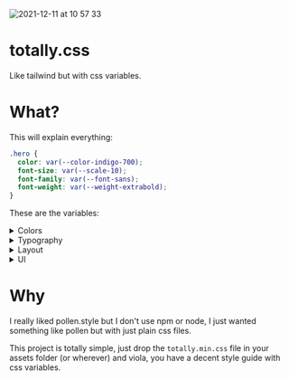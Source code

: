 ![2021-12-11 at 10 57 33](https://user-images.githubusercontent.com/159336/145689758-20df4c9b-b3a1-4ff5-a0fa-308931924138.jpg)


# totally.css

Like tailwind but with css variables.

# What?

This will explain everything:

```css
.hero {
  color: var(--color-indigo-700);
  font-size: var(--scale-10);
  font-family: var(--font-sans);
  font-weight: var(--weight-extrabold);
}
```

These are the variables:

<details>
<summary>Colors</summary>

| Rule | Variable | Property |
| ---  | ---      | ---      |
| color            | --color-black      | #14141B                 |
| color            | --color-grey-50    | #f9fafb                 |
| color            | --color-grey-100   | #f2f4f5                 |
| color            | --color-grey-200   | #e8eaed                 |
| color            | --color-grey-300   | #d4d7dd                 |
| color            | --color-grey-400   | #a5aab4                 |
| color            | --color-grey-500   | #767c89                 |
| color            | --color-grey-600   | #555d6e                 |
| color            | --color-grey-700   | #3f4754                 |
| color            | --color-grey-800   | #2c343f                 |
| color            | --color-grey-900   | #10181C                 |
| color            | --color-grey       | var(--color-grey-500)   |
| color            | --color-red-300    | #fc8181                 |
| color            | --color-red-500    | #e53e3e                 |
| color            | --color-red-700    | #c53030                 |
| color            | --color-red        | var(--color-red-500)    |
| color            | --color-green-300  | #9ae6b4                 |
| color            | --color-green-500  | #48bb78                 |
| color            | --color-green-700  | #2f855a                 |
| color            | --color-green      | var(--color-green-500)  |
| color            | --color-blue-300   | #63b3ed                 |
| color            | --color-blue-500   | #4299e1                 |
| color            | --color-blue-700   | #3182ce                 |
| color            | --color-blue       | var(--color-blue-500)   |
| color            | --color-pink-300   | #fbb6ce                 |
| color            | --color-pink-500   | #ed64a6                 |
| color            | --color-pink-700   | #d53f8c                 |
| color            | --color-pink       | var(--color-pink-500)   |
| color            | --color-purple-300 | #b794f4                 |
| color            | --color-purple-500 | #805ad5                 |
| color            | --color-purple-700 | #6b46c1                 |
| color            | --color-purple     | var(--color-purple-500) |
| color            | --color-teal-300   | #81e6d9                 |
| color            | --color-teal-500   | #38b2ac                 |
| color            | --color-teal-700   | #2c7a7b                 |
| color            | --color-teal       | var(--color-teal-500)   |
| color            | --color-indigo-300 | #7f9cf5                 |
| color            | --color-indigo-500 | #5a67d8                 |
| color            | --color-indigo-700 | #4c51bf                 |
| color            | --color-indigo     | var(--color-indigo-500) |
| color            | --color-yellow-300 | #faf089                 |
| color            | --color-yellow-500 | #ecc94b                 |
| color            | --color-yellow-700 | #d69e2e                 |
| color            | --color-yellow     | var(--color-yellow-500) |
| color            | --color-orange-300 | #fbd38d                 |
| color            | --color-orange-500 | #ed8936                 |
| color            | --color-orange-700 | #dd6b20                 |
| color            | --color-orange     | var(--color-orange-500) |
| color            | --color-brown-300  | #a1887f                 |
| color            | --color-brown-500  | #795548                 |
| color            | --color-brown-700  | #5d4037                 |
| color            | --color-brown      | var(--color-brown-500)  |
| background-color | --color-black      | #14141B                 |
| background-color | --color-grey-50    | #f9fafb                 |
| background-color | --color-grey-100   | #f2f4f5                 |
| background-color | --color-grey-200   | #e8eaed                 |
| background-color | --color-grey-300   | #d4d7dd                 |
| background-color | --color-grey-400   | #a5aab4                 |
| background-color | --color-grey-500   | #767c89                 |
| background-color | --color-grey-600   | #555d6e                 |
| background-color | --color-grey-700   | #3f4754                 |
| background-color | --color-grey-800   | #2c343f                 |
| background-color | --color-grey-900   | #10181C                 |
| background-color | --color-grey       | var(--color-grey-500)   |
| background-color | --color-red-300    | #fc8181                 |
| background-color | --color-red-500    | #e53e3e                 |
| background-color | --color-red-700    | #c53030                 |
| background-color | --color-red        | var(--color-red-500)    |
| background-color | --color-green-300  | #9ae6b4                 |
| background-color | --color-green-500  | #48bb78                 |
| background-color | --color-green-700  | #2f855a                 |
| background-color | --color-green      | var(--color-green-500)  |
| background-color | --color-blue-300   | #63b3ed                 |
| background-color | --color-blue-500   | #4299e1                 |
| background-color | --color-blue-700   | #3182ce                 |
| background-color | --color-blue       | var(--color-blue-500)   |
| background-color | --color-pink-300   | #fbb6ce                 |
| background-color | --color-pink-500   | #ed64a6                 |
| background-color | --color-pink-700   | #d53f8c                 |
| background-color | --color-pink       | var(--color-pink-500)   |
| background-color | --color-purple-300 | #b794f4                 |
| background-color | --color-purple-500 | #805ad5                 |
| background-color | --color-purple-700 | #6b46c1                 |
| background-color | --color-purple     | var(--color-purple-500) |
| background-color | --color-teal-300   | #81e6d9                 |
| background-color | --color-teal-500   | #38b2ac                 |
| background-color | --color-teal-700   | #2c7a7b                 |
| background-color | --color-teal       | var(--color-teal-500)   |
| background-color | --color-indigo-300 | #7f9cf5                 |
| background-color | --color-indigo-500 | #5a67d8                 |
| background-color | --color-indigo-700 | #4c51bf                 |
| background-color | --color-indigo     | var(--color-indigo-500) |
| background-color | --color-yellow-300 | #faf089                 |
| background-color | --color-yellow-500 | #ecc94b                 |
| background-color | --color-yellow-700 | #d69e2e                 |
| background-color | --color-yellow     | var(--color-yellow-500) |
| background-color | --color-orange-300 | #fbd38d                 |
| background-color | --color-orange-500 | #ed8936                 |
| background-color | --color-orange-700 | #dd6b20                 |
| background-color | --color-orange     | var(--color-orange-500) |
| background-color | --color-brown-300  | #a1887f                 |
| background-color | --color-brown-500  | #795548                 |
| background-color | --color-brown-700  | #5d4037                 |
| background-color | --color-brown      | var(--color-brown-500)  |

</details>
<details>
<summary>Typography</summary>

| Rule | Variable | Property |
| ---  | ---      | ---      |
| font-size      | --scale-000        | 0.75rem                                                                                  |
| font-size      | --scale-00         | 0.875rem                                                                                 |
| font-size      | --scale-0          | 1rem                                                                                     |
| font-size      | --scale-1          | 1.125rem                                                                                 |
| font-size      | --scale-2          | 1.25rem                                                                                  |
| font-size      | --scale-3          | 1.5rem                                                                                   |
| font-size      | --scale-4          | 1.875rem                                                                                 |
| font-size      | --scale-5          | 2.25rem                                                                                  |
| font-size      | --scale-6          | 3rem                                                                                     |
| font-size      | --scale-7          | 3.75rem                                                                                  |
| font-size      | --scale-8          | 4.5rem                                                                                   |
| font-size      | --scale-9          | 6rem                                                                                     |
| font-size      | --scale-10         | 8rem                                                                                     |
| font-family    | --font-sans        | system-ui, -apple-system, Segoe UI, Roboto, Noto Sans, Ubuntu, Cantarell, Helvetica Neue |
| font-family    | --font-serif       | Georgia, Cambria, "Times New Roman", Times, serif                                        |
| font-family    | --font-mono        | Consolas, Menlo, Monaco, "Liberation Mono", monospace                                    |
| font-weight    | --weight-light     | 300                                                                                      |
| font-weight    | --weight-regular   | 400                                                                                      |
| font-weight    | --weight-medium    | 500                                                                                      |
| font-weight    | --weight-semibold  | 600                                                                                      |
| font-weight    | --weight-bold      | 700                                                                                      |
| font-weight    | --weight-extrabold | 800                                                                                      |
| font-weight    | --weight-black     | 900                                                                                      |
| line-height    | --line-none        | 1                                                                                        |
| line-height    | --line-xs          | 1.125                                                                                    |
| line-height    | --line-sm          | 1.275                                                                                    |
| line-height    | --line-md          | 1.5                                                                                      |
| line-height    | --line-lg          | 1.625                                                                                    |
| line-height    | --line-xl          | 2                                                                                        |
| letter-spacing | --letter-xs        | -0.05em                                                                                  |
| letter-spacing | --letter-sm        | -0.025em                                                                                 |
| letter-spacing | --letter-none      | 0em                                                                                      |
| letter-spacing | --letter-lg        | 0.025em                                                                                  |
| letter-spacing | --letter-xl        | 0.05em                                                                                   |
| max-width      | --prose-xs         | 45ch                                                                                     |
| max-width      | --prose-sm         | 55ch                                                                                     |
| max-width      | --prose-md         | 65ch                                                                                     |
| max-width      | --prose-lg         | 75ch                                                                                     |
| max-width      | --prose-xl         | 85ch                                                                                     |

</details>
<details>
<summary>Layout</summary>

| Rule | Variable | Property |
| ---  | ---      | ---      |
| margin    | --size-1      | 4px         |
| margin    | --size-2      | 8px         |
| margin    | --size-3      | 12px        |
| margin    | --size-4      | 16px        |
| margin    | --size-5      | 20px        |
| margin    | --size-6      | 24px        |
| margin    | --size-7      | 28px        |
| margin    | --size-8      | 32px        |
| margin    | --size-9      | 36px        |
| margin    | --size-10     | 40px        |
| margin    | --size-11     | 44px        |
| margin    | --size-12     | 48px        |
| margin    | --size-14     | 56px        |
| margin    | --size-16     | 64px        |
| margin    | --size-20     | 80px        |
| margin    | --size-24     | 96px        |
| margin    | --size-28     | 112px       |
| margin    | --size-32     | 128px       |
| margin    | --size-36     | 144px       |
| margin    | --size-40     | 160px       |
| margin    | --size-44     | 176px       |
| margin    | --size-48     | 192px       |
| margin    | --size-52     | 208px       |
| margin    | --size-56     | 224px       |
| margin    | --size-60     | 240px       |
| margin    | --size-64     | 256px       |
| margin    | --size-72     | 288px       |
| margin    | --size-80     | 320px       |
| margin    | --size-96     | 384px       |
| margin    | --size-px     | 1px         |
| margin    | --size-full   | 100%        |
| margin    | --size-screen | 100vw       |
| margin    | --size-min    | min-content |
| margin    | --size-max    | max-content |
| padding   | --size-1      | 4px         |
| padding   | --size-2      | 8px         |
| padding   | --size-3      | 12px        |
| padding   | --size-4      | 16px        |
| padding   | --size-5      | 20px        |
| padding   | --size-6      | 24px        |
| padding   | --size-7      | 28px        |
| padding   | --size-8      | 32px        |
| padding   | --size-9      | 36px        |
| padding   | --size-10     | 40px        |
| padding   | --size-11     | 44px        |
| padding   | --size-12     | 48px        |
| padding   | --size-14     | 56px        |
| padding   | --size-16     | 64px        |
| padding   | --size-20     | 80px        |
| padding   | --size-24     | 96px        |
| padding   | --size-28     | 112px       |
| padding   | --size-32     | 128px       |
| padding   | --size-36     | 144px       |
| padding   | --size-40     | 160px       |
| padding   | --size-44     | 176px       |
| padding   | --size-48     | 192px       |
| padding   | --size-52     | 208px       |
| padding   | --size-56     | 224px       |
| padding   | --size-60     | 240px       |
| padding   | --size-64     | 256px       |
| padding   | --size-72     | 288px       |
| padding   | --size-80     | 320px       |
| padding   | --size-96     | 384px       |
| padding   | --size-px     | 1px         |
| padding   | --size-full   | 100%        |
| padding   | --size-screen | 100vw       |
| padding   | --size-min    | min-content |
| padding   | --size-max    | max-content |
| width     | --size-1      | 4px         |
| width     | --size-2      | 8px         |
| width     | --size-3      | 12px        |
| width     | --size-4      | 16px        |
| width     | --size-5      | 20px        |
| width     | --size-6      | 24px        |
| width     | --size-7      | 28px        |
| width     | --size-8      | 32px        |
| width     | --size-9      | 36px        |
| width     | --size-10     | 40px        |
| width     | --size-11     | 44px        |
| width     | --size-12     | 48px        |
| width     | --size-14     | 56px        |
| width     | --size-16     | 64px        |
| width     | --size-20     | 80px        |
| width     | --size-24     | 96px        |
| width     | --size-28     | 112px       |
| width     | --size-32     | 128px       |
| width     | --size-36     | 144px       |
| width     | --size-40     | 160px       |
| width     | --size-44     | 176px       |
| width     | --size-48     | 192px       |
| width     | --size-52     | 208px       |
| width     | --size-56     | 224px       |
| width     | --size-60     | 240px       |
| width     | --size-64     | 256px       |
| width     | --size-72     | 288px       |
| width     | --size-80     | 320px       |
| width     | --size-96     | 384px       |
| width     | --size-px     | 1px         |
| width     | --size-full   | 100%        |
| width     | --size-screen | 100vw       |
| width     | --size-min    | min-content |
| width     | --size-max    | max-content |
| height    | --size-1      | 4px         |
| height    | --size-2      | 8px         |
| height    | --size-3      | 12px        |
| height    | --size-4      | 16px        |
| height    | --size-5      | 20px        |
| height    | --size-6      | 24px        |
| height    | --size-7      | 28px        |
| height    | --size-8      | 32px        |
| height    | --size-9      | 36px        |
| height    | --size-10     | 40px        |
| height    | --size-11     | 44px        |
| height    | --size-12     | 48px        |
| height    | --size-14     | 56px        |
| height    | --size-16     | 64px        |
| height    | --size-20     | 80px        |
| height    | --size-24     | 96px        |
| height    | --size-28     | 112px       |
| height    | --size-32     | 128px       |
| height    | --size-36     | 144px       |
| height    | --size-40     | 160px       |
| height    | --size-44     | 176px       |
| height    | --size-48     | 192px       |
| height    | --size-52     | 208px       |
| height    | --size-56     | 224px       |
| height    | --size-60     | 240px       |
| height    | --size-64     | 256px       |
| height    | --size-72     | 288px       |
| height    | --size-80     | 320px       |
| height    | --size-96     | 384px       |
| height    | --size-px     | 1px         |
| height    | --size-full   | 100%        |
| height    | --size-screen | 100vw       |
| height    | --size-min    | min-content |
| height    | --size-max    | max-content |
| max-width | --width-xs    | 480px       |
| max-width | --width-sm    | 640px       |
| max-width | --width-md    | 768px       |
| max-width | --width-lg    | 1024px      |
| max-width | --width-xl    | 1280px      |

</details>
<details>
<summary>UI</summary>

| Rule | Variable | Property |
| ---  | ---      | ---      |
| border-radius   | --radius-100        | 100%                                                                    |
| border-radius   | --radius-xs         | 3px                                                                     |
| border-radius   | --radius-sm         | 6px                                                                     |
| border-radius   | --radius-md         | 8px                                                                     |
| border-radius   | --radius-lg         | 12px                                                                    |
| border-radius   | --radius-xl         | 16px                                                                    |
| border-radius   | --radius-full       | 9999px                                                                  |
| box-shadow      | --elevation-1       | 0 1px 2px 0 rgba(0, 0, 0, 0.05)                                         |
| box-shadow      | --elevation-2       | 0 1px 3px 0 rgba(0, 0, 0, 0.1), 0 1px 2px 0 rgba(0, 0, 0, 0.06)         |
| box-shadow      | --elevation-3       | 0 4px 6px -2px rgba(0, 0, 0, 0.1), 0 2px 4px -2px rgba(0, 0, 0, 0.06)   |
| box-shadow      | --elevation-4       | 0 12px 16px -4px rgba(0, 0, 0, 0.1), 0 4px 6px -2px rgba(0, 0, 0, 0.05) |
| box-shadow      | --elevation-5       | 0 20px 24px -4px rgba(0, 0, 0, 0.1), 0 8px 8px -4px rgba(0, 0, 0, 0.04) |
| box-shadow      | --elevation-6       | 0 24px 48px -12px rgba(0, 0, 0, 0.25)                                   |
| box-shadow      | --elevation-7       | 0 32px 64px -12px rgba(0, 0, 0, 0.2)                                    |
| backdrop-filter | --blur-xs           | blur(4px)                                                               |
| backdrop-filter | --blur-sm           | blur(8px)                                                               |
| backdrop-filter | --blur-md           | blur(16px)                                                              |
| backdrop-filter | --blur-lg           | blur(24px)                                                              |
| backdrop-filter | --blur-xl           | blur(40px)                                                              |
| transition      | --easing-standard   | cubic-bezier(0.4, 0, 0.2, 1)                                            |
| transition      | --easing-accelerate | cubic-bezier(0.4, 0, 1, 1)                                              |
| transition      | --easing-decelerate | cubic-bezier(0, 0, 0.2, 1)                                              |
| z-index         | --layer-1           | 10                                                                      |
| z-index         | --layer-2           | 20                                                                      |
| z-index         | --layer-3           | 30                                                                      |
| z-index         | --layer-4           | 40                                                                      |
| z-index         | --layer-5           | 50                                                                      |
| z-index         | --layer-below       | -1                                                                      |
| z-index         | --layer-top         | 2147483647                                                              |

</details>



# Why

I really liked pollen.style but I don't use npm or node,
I just wanted something like pollen but with just plain css files.

This project is totally simple, just drop the `totally.min.css` file in your
assets folder (or wherever) and viola, you have a decent style guide
with css variables.
